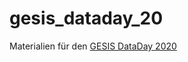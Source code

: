 # gesis_dataday_20
Materialien für den [GESIS DataDay 2020](https://www.gesis.org/angebot/veranstaltungen/gesis-tagungen/dataday2020)
